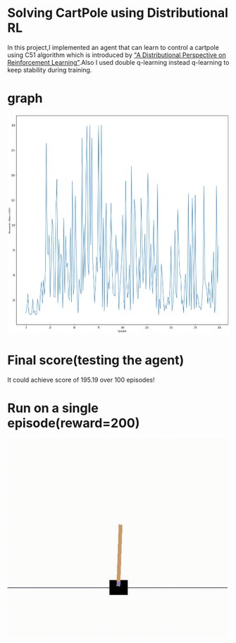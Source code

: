 # Solving CartPole using Distributional RL

In this project,I implemented an agent that can learn to control a cartpole using C51 algorithm which is introduced by ["A Distributional Perspective on Reinforcement Learning"](https://arxiv.org/abs/1707.06887).Also I used double q-learning instead q-learning to keep stability during training.


# graph
<img src="graph.png" width=1000 height=500></img>

# Final score(testing the agent)
It could achieve score of 195.19 over 100 episodes!

# Run on a single episode(reward=200)
<img src="cartpole.gif" width=500 height=450></img>
